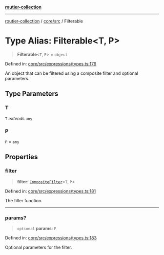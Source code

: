 [**routier-collection**](../../../README.md)

***

[routier-collection](../../../README.md) / [core/src](../README.md) / Filterable

# Type Alias: Filterable\<T, P\>

> **Filterable**\<`T`, `P`\> = `object`

Defined in: [core/src/expressions/types.ts:179](https://github.com/Agrejus/routier/blob/ae307d61bf9883ec014a438be7cbd96d2060d092/core/src/expressions/types.ts#L179)

An object that can be filtered using a composite filter and optional parameters.

## Type Parameters

### T

`T` *extends* `any`

### P

`P` = `any`

## Properties

### filter

> **filter**: [`CompositeFilter`](CompositeFilter.md)\<`T`, `P`\>

Defined in: [core/src/expressions/types.ts:181](https://github.com/Agrejus/routier/blob/ae307d61bf9883ec014a438be7cbd96d2060d092/core/src/expressions/types.ts#L181)

The filter function.

***

### params?

> `optional` **params**: `P`

Defined in: [core/src/expressions/types.ts:183](https://github.com/Agrejus/routier/blob/ae307d61bf9883ec014a438be7cbd96d2060d092/core/src/expressions/types.ts#L183)

Optional parameters for the filter.
